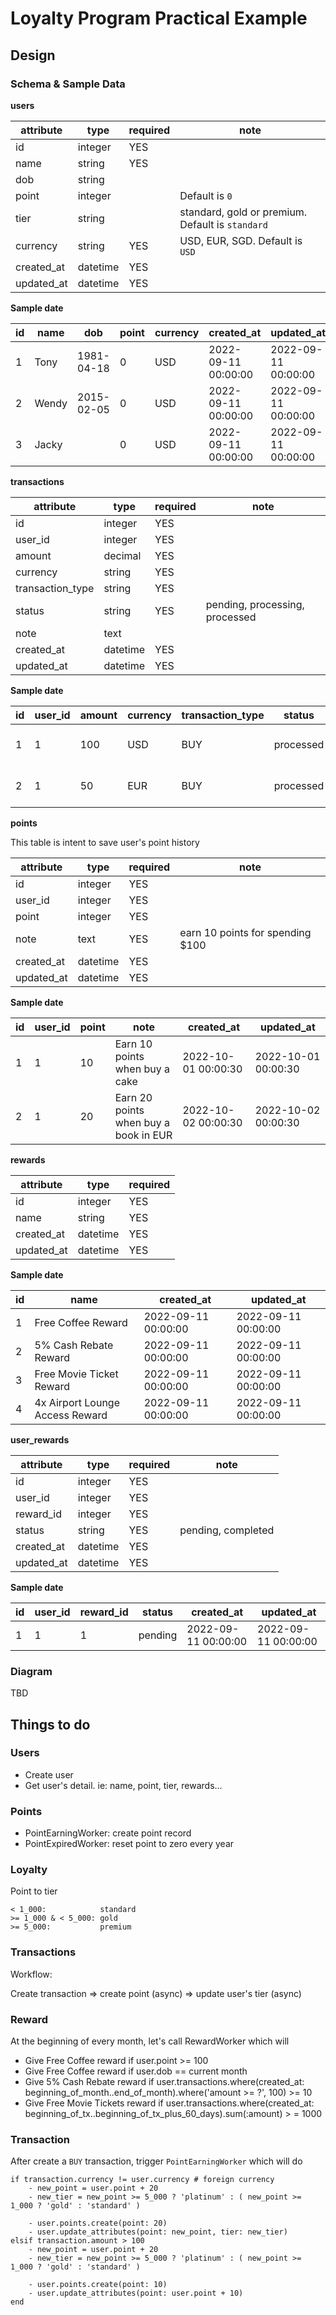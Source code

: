 # Loyalty Program Practical Example

## Design

### Schema & Sample Data

**users**

| attribute  | type     | required | note                                             |
|------------|----------|----------|--------------------------------------------------|
| id         | integer  | YES      |
| name       | string   | YES      |
| dob        | string   |          |
| point      | integer  |          | Default is `0`                                   |
| tier       | string   |          | standard, gold or premium. Default is `standard` |
| currency   | string   | YES      | USD, EUR, SGD. Default is `USD`                  |
| created_at | datetime | YES      |
| updated_at | datetime | YES      |

**Sample date**

| id  | name  | dob        | point | currency | created_at          | updated_at          |
|-----|-------|------------|-------|----------|---------------------|---------------------|
| 1   | Tony  | 1981-04-18 | 0     | USD      | 2022-09-11 00:00:00 | 2022-09-11 00:00:00 |
| 2   | Wendy | 2015-02-05 | 0     | USD      | 2022-09-11 00:00:00 | 2022-09-11 00:00:00 |
| 3   | Jacky |            | 0     | USD      | 2022-09-11 00:00:00 | 2022-09-11 00:00:00 |

**transactions**

| attribute        | type     | required | note                           |
|------------------|----------|----------|--------------------------------|
| id               | integer  | YES      |
| user_id          | integer  | YES      |
| amount           | decimal  | YES      |
| currency         | string   | YES      |
| transaction_type | string   | YES      |
| status           | string   | YES      | pending, processing, processed |
| note             | text     |          |
| created_at       | datetime | YES      |
| updated_at       | datetime | YES      |

**Sample date**

| id  | user_id | amount | currency | transaction_type | status    | note       | created_at          | updated_at          |
|-----|---------|--------|----------|------------------|-----------|------------|---------------------|---------------------|
| 1   | 1       | 100    | USD      | BUY              | processed | Buy a cake | 2022-10-01 00:00:00 | 2022-10-01 00:00:00 |
| 2   | 1       | 50     | EUR      | BUY              | processed | Buy a book | 2022-10-02 00:00:00 | 2022-10-02 00:00:00 |

**points**

This table is intent to save user's point history

| attribute  | type     | required | note                             |
|------------|----------|----------|----------------------------------|
| id         | integer  | YES      |
| user_id    | integer  | YES      |
| point      | integer  | YES      |
| note       | text     | YES      | earn 10 points for spending $100 | 
| created_at | datetime | YES      |
| updated_at | datetime | YES      |

**Sample date**

| id  | user_id | point | note                                  | created_at          | updated_at          |
|-----|---------|-------|---------------------------------------|---------------------|---------------------|
| 1   | 1       | 10    | Earn 10 points when buy a cake        | 2022-10-01 00:00:30 | 2022-10-01 00:00:30 |
| 2   | 1       | 20    | Earn 20 points when buy a book in EUR | 2022-10-02 00:00:30 | 2022-10-02 00:00:30 |

**rewards**

| attribute  | type     | required |
|------------|----------|----------|
| id         | integer  | YES      |
| name       | string   | YES      |
| created_at | datetime | YES      |
| updated_at | datetime | YES      |

**Sample date**

| id  | name                            | created_at          | updated_at          |
|-----|---------------------------------|---------------------|---------------------|
| 1   | Free Coffee Reward              | 2022-09-11 00:00:00 | 2022-09-11 00:00:00 |
| 2   | 5% Cash Rebate Reward           | 2022-09-11 00:00:00 | 2022-09-11 00:00:00 |
| 3   | Free Movie Ticket Reward        | 2022-09-11 00:00:00 | 2022-09-11 00:00:00 |
| 4   | 4x Airport Lounge Access Reward | 2022-09-11 00:00:00 | 2022-09-11 00:00:00 |

**user_rewards**

| attribute  | type     | required | note               |
|------------|----------|----------|--------------------|
| id         | integer  | YES      |
| user_id    | integer  | YES      |
| reward_id  | integer  | YES      |
| status     | string   | YES      | pending, completed |
| created_at | datetime | YES      |
| updated_at | datetime | YES      |

**Sample date**

| id  | user_id | reward_id | status  | created_at          | updated_at          |
|-----|---------|-----------|---------|---------------------|---------------------|
| 1   | 1       | 1         | pending | 2022-09-11 00:00:00 | 2022-09-11 00:00:00 |

### Diagram

TBD

## Things to do

### Users

- Create user
- Get user's detail. ie: name, point, tier, rewards...

### Points

- PointEarningWorker: create point record
- PointExpiredWorker: reset point to zero every year

### Loyalty

Point to tier

    < 1_000:            standard
    >= 1_000 & < 5_000: gold
    >= 5_000:           premium

### Transactions

Workflow:

Create transaction => create point (async) => update user's tier (async)

### Reward

At the beginning of every month, let's call RewardWorker which will

- Give Free Coffee reward        if user.point >= 100
- Give Free Coffee reward        if user.dob == current month
- Give 5% Cash Rebate reward     if user.transactions.where(created_at: beginning_of_month..end_of_month).where('amount >= ?', 100) >= 10
- Give Free Movie Tickets reward if user.transactions.where(created_at: beginning_of_tx..beginning_of_tx_plus_60_days).sum(:amount) > = 1000





### Transaction

After create a `BUY` transaction, trigger `PointEarningWorker` which will do

    if transaction.currency != user.currency # foreign currency
        - new_point = user.point + 20
        - new_tier = new_point >= 5_000 ? 'platinum' : ( new_point >= 1_000 ? 'gold' : 'standard' )

        - user.points.create(point: 20)
        - user.update_attributes(point: new_point, tier: new_tier)
    elsif transaction.amount > 100
        - new_point = user.point + 20
        - new_tier = new_point >= 5_000 ? 'platinum' : ( new_point >= 1_000 ? 'gold' : 'standard' )

        - user.points.create(point: 10)
        - user.update_attributes(point: user.point + 10)
    end
